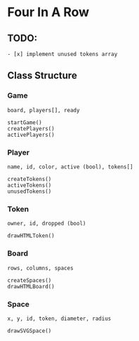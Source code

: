 # Four In A Row

## TODO:
    - [x] implement unused tokens array


## Class Structure

### Game
    board, players[], ready

    startGame()
    createPlayers()
    activePlayers()

### Player
    name, id, color, active (bool), tokens[]

    createTokens()
    activeTokens()
    unusedTokens()

### Token
    owner, id, dropped (bool)

    drawHTMLToken()

### Board
    rows, columns, spaces

    createSpaces()
    drawHTMLBoard()

### Space
    x, y, id, token, diameter, radius

    drawSVGSpace()

